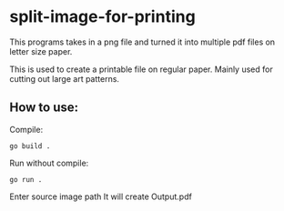 # split-image-for-printing

This programs takes in a png file and turned it into multiple pdf files on letter size paper.

This is used to create a printable file on regular paper. Mainly used for cutting out large art patterns.

## How to use:

Compile:
```
go build .
```

Run without compile:
```
go run .
```

Enter source image path
It will create Output.pdf